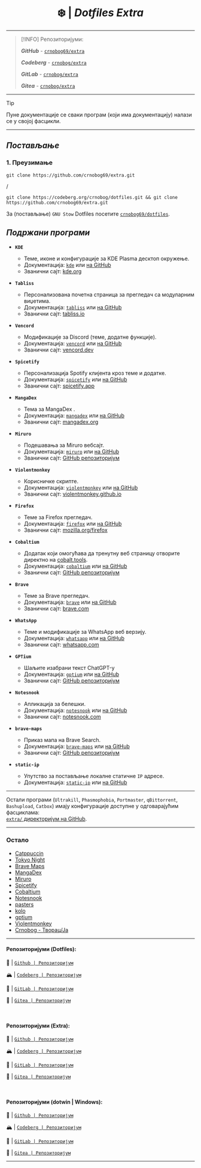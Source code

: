 <div align="center">

# ❄️ | _Dotfiles Extra_

</div>

---

> [!INFO]
> Репозиторијуми:
>
> **_GitHub_** - [`crnobog69/extra`](https://github.com/crnobog69/extra)
>
> **_Codeberg_** - [`crnobog/extra`](https://codeberg.org/crnobog/extra)
>
> **_GitLab_** - [`crnobog/extra`](https://gitlab.com/crnobog/extra)
>
> **_Gitea_** - [`crnobog/extra`](https://gitea.com/crnobog/extra)

---

> [!TIP]
> Пуне документације се сваки програм (који има документацију) налази се у својој фасцикли.

---

## _Постављање_

### 1. Преузимање

```
git clone https://github.com/crnobog69/extra.git
```

/

```
git clone https://codeberg.org/crnobog/dotfiles.git && git clone https://github.com/crnobog69/extra.git
```

За (постављање) `GNU Stow` Dotfiles посетите [`crnobog69/dotfiles`](https://github.com/crnobog69/dotfiles).

## _Подржани програми_

- **`KDE`**

  - Теме, иконе и конфигурације за KDE Plasma десктоп окружење.
  - Документација: [`kde`](extra/kde) или [на GitHub](https://github.com/crnobog69/extra/blob/main/kde/README.md)
  - Званични сајт: [kde.org](https://kde.org)

- **`Tabliss`**

  - Персонализована почетна страница за прегледач са модуларним виџетима.
  - Документација: [`tabliss`](extra/tabliss) или [на GitHub](https://github.com/crnobog69/extra/blob/main/tabliss/README.md)
  - Званични сајт: [tabliss.io](https://tabliss.io)

- **`Vencord`**

  - Модификације за Discord (теме, додатне функције).
  - Документација: [`vencord`](extra/vencord) или [на GitHub](https://github.com/crnobog69/extra/blob/main/vencord/README.md)
  - Званични сајт: [vencord.dev](https://vencord.dev)

- **`Spicetify`**

  - Персонализација Spotify клијента кроз теме и додатке.
  - Документација: [`spicetify`](extra/spicetify) или [на GitHub](https://github.com/crnobog69/extra/blob/main/spicetify/README.md)
  - Званични сајт: [spicetify.app](https://spicetify.app)

- **`MangaDex`**

  - Тема за MangaDex .
  - Документација: [`mangadex`](extra/mangadex) или [на GitHub](https://github.com/crnobog69/extra/blob/main/mangadex/README.md)
  - Званични сајт: [mangadex.org](https://mangadex.org)

- **`Miruro`**

  - Подешавања за Miruro вебсајт.
  - Документација: [`miruro`](extra/miruro) или [на GitHub](https://github.com/crnobog69/extra/blob/main/miruro/README.md)
  - Званични сајт: [GitHub репозиторијум](https://github.com/crnobog69/extra/tree/main/miruro)

- **`Violentmonkey`**

  - Корисничке скрипте.
  - Документација: [`violentmonkey`](extra/violentmonkey) или [на GitHub](https://github.com/crnobog69/extra/blob/main/violentmonkey/README.md)
  - Званични сајт: [violentmonkey.github.io](https://violentmonkey.github.io)

- **`Firefox`**

  - Теме за Firefox прегледач.
  - Документација: [`firefox`](extra/firefox) или [на GitHub](https://github.com/crnobog69/extra/blob/main/firefox/README.md)
  - Званични сајт: [mozilla.org/firefox](https://www.mozilla.org/firefox)

- **`Cobaltium`**

  - Додатак који омогућава да тренутну веб страницу отворите директно на [cobalt.tools](https://cobalt.tools).
  - Документација: [`cobaltium`](https://github.com/crnobog69/cobaltium) или [на GitHub](https://github.com/crnobog69/extra/blob/main/cobaltium/README.md)
  - Званични сајт: [GitHub репозиторијум](https://github.com/crnobog69/cobaltium)

- **`Brave`**

  - Теме за Brave прегледач.
  - Документација: [`brave`](extra/brave) или [на GitHub](https://github.com/crnobog69/extra/blob/main/brave/README.md)
  - Званични сајт: [brave.com](https://brave.com)

- **`WhatsApp`**

  - Теме и модификације за WhatsApp веб верзију.
  - Документација: [`whatsapp`](extra/whatsapp) или [на GitHub](https://github.com/crnobog69/extra/blob/main/whatsapp/README.md)
  - Званични сајт: [whatsapp.com](https://www.whatsapp.com)

- **`GPTium`**

  - Шаљите изабрани текст ChatGPT-у
  - Документација: [`gptium`](extra/gptium) или [на GitHub](https://github.com/crnobog69/extra/blob/main/gptium/README.md)
  - Званични сајт: [GitHub репозиторијум](https://github.com/crnobog69/extra/tree/main/gptium)

- **`Notesnook`**

  - Апликација за белешки.
  - Документација: [`notesnook`](extra/notesnook) или [на GitHub](https://github.com/crnobog69/extra/blob/main/notesnook/README.md)
  - Званични сајт: [notesnook.com](https://notesnook.com)

- **`brave-maps`**

  - Приказ мапа на Brave Search.
  - Документација: [`brave-maps`](extra/brave-maps) или [на GitHub](https://github.com/crnobog69/extra/blob/main/brave-maps/README.md)
  - Званични сајт: [GitHub репозиторијум](https://github.com/stignarnia/add-maps-links-brave-search)

- **`static-ip`**
  - Упутство за постављање локалне статичне `IP` адресе.
  - Документација: [`static-ip`](extra/static-ip) или [на GitHub](https://github.com/crnobog69/extra/blob/main/static-ip/README.md)

---

Остали програми (`Ultrakill`, `Phasmophobia`, `Portmaster`, `qBittorrent`, `Bashupload`, `Catbox`) имају конфигурације доступне у одговарајућим фасциклама:  
[`extra/` директоријум на GitHub](https://github.com/crnobog69/extra).

---

### Остало

- [Catppuccin](https://github.com/catppuccin)
- [Tokyo Night](https://github.com/tokyo-night)
- [Brave Maps](https://github.com/stignarnia/add-maps-links-brave-search)
- [MangaDex](https://github.com/crnobog69/mangadex)
- [Miruro](https://github.com/crnobog69/miruro-catppuccin)
- [Spicetify](https://github.com/spicetify/cli)
- [Cobaltium](https://github.com/crnobog69/cobaltium)
- [Notesnook](https://github.com/crnobog69/notesnook)
- [pasters](https://github.com/crnobog69/pasters-terminal)
- [kolo](https://github.com/crnobog69/kolo)
- [gptium](https://github.com/crnobog69/gptium)
- [Violentmonkey](https://github.com/crnobog69/violentmonkey-mocha)
- [Crnobog - Творац/Ја](https://github.com/crnobog69)

---

#### Репозиторијуми (Dotfiles):

🐙 | [`Github | Репозиторијум`](https://github.com/crnobog69/dotfiles)

🏔️ | [`Codeberg | Репозиторијум`](https://codeberg.org/crnobog/dotfiles)

🦊 | [`GitLab | Репозиторијум`](https://gitlab.com/crnobog/dotfiles)

🍵 | [`Gitea | Репозиторијум`](https://gitea.com/crnobog/dotfiles)

<br>

#### Репозиторијуми (Extra):

🐙 | [`Github | Репозиторијум`](https://github.com/crnobog69/extra)

🏔️ | [`Codeberg | Репозиторијум`](https://codeberg.org/crnobog/extra)

🦊 | [`GitLab | Репозиторијум`](https://gitlab.com/crnobog/extra)

🍵 | [`Gitea | Репозиторијум`](https://gitea.com/crnobog/extra)

<br>

#### Репозиторијуми (dotwin | Windows):

🐙 | [`Github | Репозиторијум`](https://github.com/crnobog69/dotwin)

🏔️ | [`Codeberg | Репозиторијум`](https://codeberg.org/crnobog/dotwin)

🦊 | [`GitLab | Репозиторијум`](https://gitlab.com/crnobog/dotwin)

🍵 | [`Gitea | Репозиторијум`](https://gitea.com/crnobog/dotwin)

---
